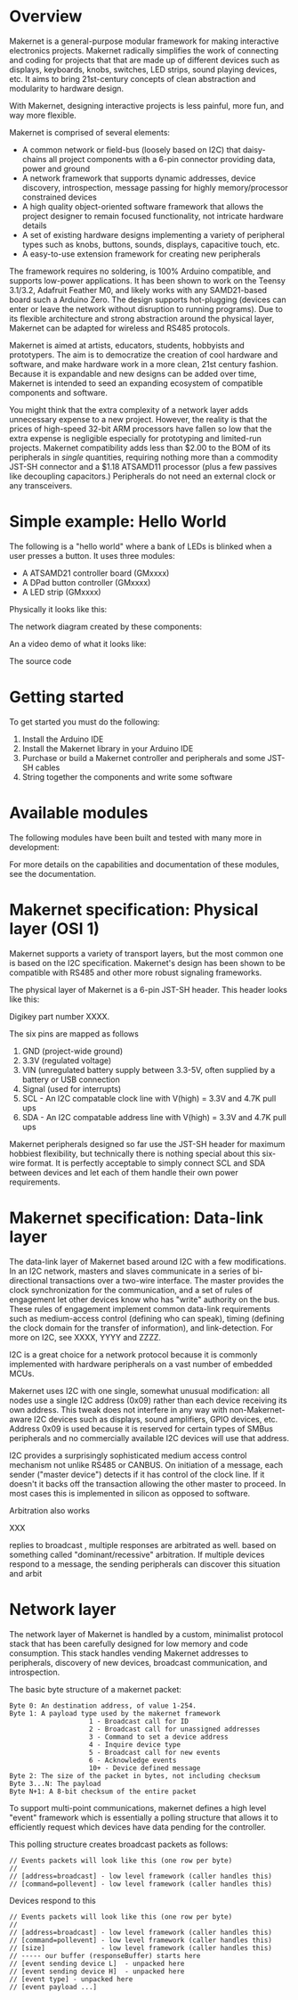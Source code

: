 # Overview 

Makernet is a general-purpose modular framework for making interactive electronics projects. Makernet radically simplifies the work of connecting and coding for projects that that are made up of different devices such as displays, keyboards, knobs, switches, LED strips, sound playing devices, etc. It aims to bring 21st-century concepts of clean abstraction and modularity to hardware design.

With Makernet, designing interactive projects is less painful, more fun, and way more flexible. 

Makernet is comprised of several elements:

- A common network or field-bus (loosely based on I2C) that daisy-chains all project components with a 6-pin connector providing data, power and ground
- A network framework that supports dynamic addresses, device discovery, introspection, message passing for highly memory/processor constrained devices
- A high quality object-oriented software framework that allows the project designer to remain focused functionality, not intricate hardware details
- A set of existing hardware designs implementing a variety of peripheral types such as knobs, buttons, sounds, displays, capacitive touch, etc.
- A easy-to-use extension framework for creating new peripherals

The framework requires no soldering, is 100% Arduino compatible, and supports low-power applications. It has been shown to work on the Teensy 3.1/3.2, Adafruit Feather M0, and likely works with any SAMD21-based board such a Arduino Zero. The design supports hot-plugging (devices can enter or leave the network without disruption to running programs). Due to its flexible architecture and strong abstraction around the physical layer, Makernet can be adapted for wireless and RS485 protocols.

Makernet is aimed at artists, educators, students, hobbyists and prototypers. The aim is to democratize the creation of cool hardware and software, and make hardware work in a more clean, 21st century fashion. Because it is expandable and new designs can be added over time, Makernet is intended to seed an expanding ecosystem of compatible components and software.

You might think that the extra complexity of a network layer adds unnecessary expense to a new project. However, the reality is that the prices of high-speed 32-bit ARM processors have fallen so low that the extra expense is negligible especially for prototyping and limited-run projects. Makernet compatibility adds less than $2.00 to the BOM of its peripherals in _single_ quantities, requiring nothing more than a commodity JST-SH connector and a $1.18 ATSAMD11 processor (plus a few passives like decoupling capacitors.) Peripherals do not need an external clock or any transceivers. 

# Simple example: Hello World

The following is a "hello world" where a bank of LEDs is blinked when a user presses a button. It uses three modules:

- A ATSAMD21 controller board (GMxxxx)
- A DPad button controller (GMxxxx)
- A LED strip (GMxxxx)

Physically it looks like this:

The network diagram created by these components:

An a video demo of what it looks like:

The source code

# Getting started

To get started you must do the following:

1. Install the Arduino IDE
2. Install the Makernet library in your Arduino IDE 
3. Purchase or build a Makernet controller and peripherals and some JST-SH cables
4. String together the components and write some software

# Available modules

The following modules have been built and tested with many more in development:

For more details on the capabilities and documentation of these modules, see the documentation.

# Makernet specification: Physical layer (OSI 1)

Makernet supports a variety of transport layers, but the most common one is based on the I2C specification. Makernet's design has been shown to be compatible with RS485 and other more robust signaling frameworks. 

The physical layer of Makernet is a 6-pin JST-SH header. This header looks like this:

Digikey part number XXXX.

The six pins are mapped as follows

1. GND (project-wide ground)
2. 3.3V (regulated voltage)
3. VIN (unregulated battery supply between 3.3-5V, often supplied by a battery or USB connection
4. Signal (used for interrupts)
5. SCL - An I2C compatable clock line with V(high) = 3.3V and 4.7K pull ups
6. SDA - An I2C compatable address line with V(high) = 3.3V and 4.7K pull ups

Makernet peripherals designed so far use the JST-SH header for maximum hobbiest flexibility, but technically there is nothing special about this six-wire format. It is perfectly acceptable to simply connect SCL and SDA between devices and let each of them handle their own power requirements.

# Makernet specification: Data-link layer

The data-link layer of Makernet based around I2C with a few modifications. In an I2C network, masters and slaves communicate in a series of bi-directional transactions over a two-wire interface. The master provides the clock synchronization for the communication, and a set of rules of engagement let other devices know who has "write" authority on the bus. These rules of engagement implement common data-link requirements such as medium-access control (defining who can speak), timing (defining the clock domain for the transfer of information), and link-detection. For more on I2C, see XXXX, YYYY and ZZZZ.

I2C is a great choice for a network protocol because it is commonly implemented with hardware peripherals on a vast number of embedded MCUs.

Makernet uses I2C with one single, somewhat unusual modification: all nodes use a single I2C address (0x09) rather than each device receiving its own address. This tweak does not interfere in any way with non-Makernet-aware I2C devices such as displays, sound amplifiers, GPIO devices, etc. Address 0x09 is used because it is reserved for certain types of SMBus peripherals and no commercially available I2C devices will use that address.

I2C provides a surprisingly sophisticated medium access control mechanism not unlike RS485 or CANBUS. On initiation of  a message, each sender ("master device") detects if it has control of the clock line. If it doesn't it backs off the transaction allowing the other master to proceed. In most cases this is implemented in silicon as opposed to software.

Arbitration also works 
  
XXX

 replies to broadcast , multiple responses are arbitrated as well.  based on something called "dominant/recessive" arbitration. If multiple devices respond to a message, the sending peripherals can discover this situation and arbit

# Network layer

The network layer of Makernet is handled by a custom, minimalist protocol stack that has been carefully designed for low memory and code consumption. This stack handles vending Makernet addresses to peripherals, discovery of new devices, broadcast communication, and introspection. 

The basic byte structure of a makernet packet:

```
Byte 0: An destination address, of value 1-254.
Byte 1: A payload type used by the makernet framework
					1 - Broadcast call for ID
					2 - Broadcast call for unassigned addresses
					3 - Command to set a device address
					4 - Inquire device type
					5 - Broadcast call for new events
					6 - Acknowledge events
					10+ - Device defined message
Byte 2: The size of the packet in bytes, not including checksum
Byte 3...N: The payload
Byte N+1: A 8-bit checksum of the entire packet
```

To support multi-point communications, makernet defines a high level "event" framework which is essentially a polling structure that allows it to efficiently request which devices have data pending for the controller.

This polling structure creates broadcast packets as follows:

    // Events packets will look like this (one row per byte)
    //
    // [address=broadcast] - low level framework (caller handles this)
    // [command=pollevent] - low level framework (caller handles this)

Devices respond to this 

    // Events packets will look like this (one row per byte)
    //
    // [address=broadcast] - low level framework (caller handles this)
    // [command=pollevent] - low level framework (caller handles this)
    // [size]              - low level framework (caller handles this)
    // ----- our buffer (responseBuffer) starts here
    // [event sending device L]  - unpacked here
    // [event sending device H]  - unpacked here
    // [event type] - unpacked here
    // [event payload ...]
    
    